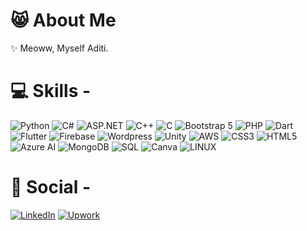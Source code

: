 # 😸 About Me
✨ Meoww, Myself Aditi.<br>

# 💻 Skills - 
![Python](https://img.shields.io/badge/python-3670A0?style=for-the-badge&logo=python&logoColor=ffdd54) 
![C#](https://img.shields.io/badge/csharp-823085?style=for-the-badge&logo=csharp&logoColor=white)
![ASP.NET](https://img.shields.io/badge/dotnet-3670A0?style=for-the-badge&logo=dotnet&logoColor=white)
![C++](https://img.shields.io/badge/cplusplus-004482?style=for-the-badge&logo=c++&logoColor=white)
![C](https://img.shields.io/badge/c-3670A0?style=for-the-badge&logo=c&logoColor=ffdd54)
![Bootstrap 5](https://img.shields.io/badge/bootstrap-823085?style=for-the-badge&logo=bootstrap&logoColor=white)
![PHP](https://img.shields.io/badge/php-AEB2D5?style=for-the-badge&logo=php&logoColor=white)
![Dart](https://img.shields.io/badge/dart-01579b?style=for-the-badge&logo=dart&logoColor=white)
![Flutter](https://img.shields.io/badge/flutter-1fbcfd?style=for-the-badge&logo=flutter&logoColor=white)
![Firebase](https://img.shields.io/badge/firebase-110b09?style=for-the-badge&logo=firebase)
![Wordpress](https://img.shields.io/badge/wordpress-21759b?style=for-the-badge&logo=wordpress&logoColor=white)
![Unity](https://img.shields.io/badge/unity-110b09?style=for-the-badge&logo=unity&logoColor=white)
![AWS](https://img.shields.io/badge/amazonaws-ff9900?style=for-the-badge&logo=amazonaws&logoColor=white)
![CSS3](https://img.shields.io/badge/css3-%231572B6.svg?style=for-the-badge&logo=css3&logoColor=white) 
![HTML5](https://img.shields.io/badge/html5-%23E34F26.svg?style=for-the-badge&logo=html5&logoColor=white) 
![Azure AI](https://img.shields.io/badge/azure-%230072C6.svg?style=for-the-badge&logo=azure-devops&logoColor=white) 
![MongoDB](https://img.shields.io/badge/MongoDB-%234ea94b.svg?style=for-the-badge&logo=mongodb&logoColor=white) 
![SQL](https://img.shields.io/badge/mysql-%2300f.svg?style=for-the-badge&logo=mysql&logoColor=white) 
![Canva](https://img.shields.io/badge/Canva-%2300C4CC.svg?style=for-the-badge&logo=Canva&logoColor=white) 
![LINUX](https://img.shields.io/badge/Linux-FCC624?style=for-the-badge&logo=linux&logoColor=black)


# 🤝 Social - 
[![LinkedIn](https://img.shields.io/badge/LinkedIn-%230077B5.svg?logo=linkedin&logoColor=white)](https://www.linkedin.com/in/aditi-salvi-59a704223/) 
[![Upwork](https://img.shields.io/badge/Upwork-%557CFC00.svg?logo=upwork&logoColor=white)](https://www.upwork.com/freelancers/~0148b5e37653d664fd)


